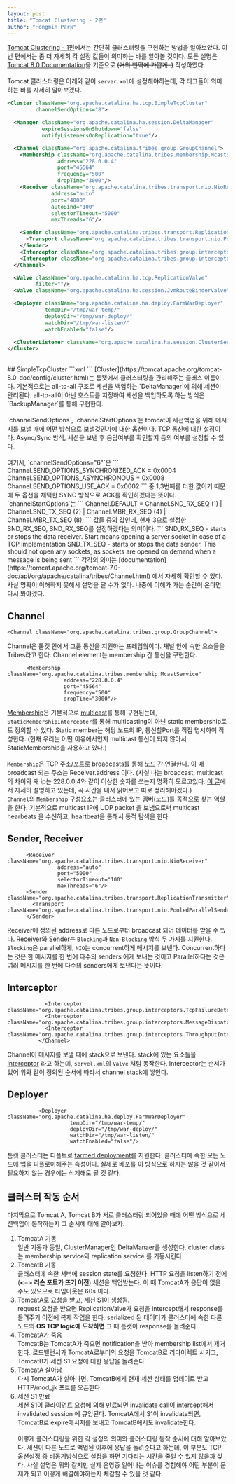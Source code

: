 ```yaml
---
layout: post
title: "Tomcat Clustering - 2편"
author: "Hongmin Park"
---
```

[Tomcat Clustering - 1편](https://hongminpark.github.io/2019-09-10/Tomcat-Clustering)에서는 간단히 클러스터링을 구현하는 방법을 알아보았다. 이번 편에서는 좀 더 자세히 각 설정 값들이 의미하는 바를 알아볼 것이다.
모든 설명은 [Tomcat 8.0 Documentation](https://tomcat.apache.org/tomcat-8.0-doc/cluster-howto.html)을
기준으로 ~~(거의 번역에 가깝게..)~~ 작성하였다.
<br><br>
Tomcat 클러스터링은 아래와 같이 `server.xml`에 설정해야하는데, 각 태그들이 의미하는 바를 자세히 알아보겠다.
```xml
<Cluster className="org.apache.catalina.ha.tcp.SimpleTcpCluster"
         channelSendOptions="8">

  <Manager className="org.apache.catalina.ha.session.DeltaManager"
           expireSessionsOnShutdown="false"
           notifyListenersOnReplication="true"/>

  <Channel className="org.apache.catalina.tribes.group.GroupChannel">
    <Membership className="org.apache.catalina.tribes.membership.McastService"
                address="228.0.0.4"
                port="45564"
                frequency="500"
                dropTime="3000"/>
    <Receiver className="org.apache.catalina.tribes.transport.nio.NioReceiver"
              address="auto"
              port="4000"
              autoBind="100"
              selectorTimeout="5000"
              maxThreads="6"/>

    <Sender className="org.apache.catalina.tribes.transport.ReplicationTransmitter">
      <Transport className="org.apache.catalina.tribes.transport.nio.PooledParallelSender"/>
    </Sender>
    <Interceptor className="org.apache.catalina.tribes.group.interceptors.TcpFailureDetector"/>
    <Interceptor className="org.apache.catalina.tribes.group.interceptors.MessageDispatch15Interceptor"/>
  </Channel>

  <Valve className="org.apache.catalina.ha.tcp.ReplicationValve"
         filter=""/>
  <Valve className="org.apache.catalina.ha.session.JvmRouteBinderValve"/>

  <Deployer className="org.apache.catalina.ha.deploy.FarmWarDeployer"
            tempDir="/tmp/war-temp/"
            deployDir="/tmp/war-deploy/"
            watchDir="/tmp/war-listen/"
            watchEnabled="false"/>

  <ClusterListener className="org.apache.catalina.ha.session.ClusterSessionListener"/>
</Cluster>
```
<br>
## SimpleTcpCluster
```xml
<Cluster className="org.apache.catalina.ha.tcp.SimpleTcpCluster"
         channelSendOptions="6">
```
[Cluster](https://tomcat.apache.org/tomcat-8.0-doc/config/cluster.html)는 톰캣에서 클러스터링을 관리해주는 클래스 이름이다. 기본적으로는 all-to-all 구조로 세션을 백업하는 
`DeltaManager`에 의해 세션이 관리된다. all-to-all이 아닌 호스트를 지정하여 세션을 백업하도록 하는 방식은
`BackupManager`를 통해 구현한다.<br><br>
`channelSendOptions`, `channelStartOptions`는 tomcat이 세션백업을 위해 메시지를 보낼 때에 어떤 방식으로 보낼것인가에 대한 옵션이다. 
TCP 통신에 대한 설정이다. Async/Sync 방식, 세션을 보낸 후 응답여부를 확인할지 등의 여부를 설정할 수 있다.
<br><br>
여기서, `channelSendOptions="6"`은
```
Channel.SEND_OPTIONS_SYNCHRONIZED_ACK = 0x0004
Channel.SEND_OPTIONS_ASYNCHRONOUS = 0x0008
Channel.SEND_OPTIONS_USE_ACK = 0x0002
```
중 1,3번째를 더한 값이기 때문에 두 옵션을 채택한 SYNC 방식으로 ACK를 확인하겠다는 뜻이다.
`channelStartOptions`는
```
Channel.DEFAULT = Channel.SND_RX_SEQ (1) |
                  Channel.SND_TX_SEQ (2) |
                  Channel.MBR_RX_SEQ (4) |
                  Channel.MBR_TX_SEQ (8);
```
값들 중의 값인데, 현재 3으로 설정한  SND_RX_SEQ, SND_RX_SEQ를 설정하겠다는 의미이다. 
```
SND_RX_SEQ - starts or stops the data receiver. Start means opening a server socket in case of a TCP implementation
SND_TX_SEQ - starts or stops the data sender. This should not open any sockets, as sockets are opened on demand when a message is being sent
```
각각의 의미는 [documentation](https://tomcat.apache.org/tomcat-7.0-doc/api/org/apache/catalina/tribes/Channel.html)
에서 자세히 확인할 수 있다. 사실 명확이 이해하지 못해서 설명을 달 수가 없다. 
나중에 이해가 가는 순간이 온다면 다시 봐야겠다.

## Channel
```
<Channel className="org.apache.catalina.tribes.group.GroupChannel">
```
Channel은 톰캣 안에서 그룹 통신을 지원하는 프레임웤이다. 채널 안에 속한 요소들을 Tribes라고 한다. 
Channel element는 membership 간 통신을 구현한다.
```
      <Membership className="org.apache.catalina.tribes.membership.McastService"
                  address="228.0.0.4"
                  port="45564"
                  frequency="500"
                  dropTime="3000"/>
```
[Membership](https://tomcat.apache.org/tomcat-8.0-doc/config/cluster-membership.html)은 기본적으로 [multicast](https://ko.wikipedia.org/wiki/%EB%A9%80%ED%8B%B0%EC%BA%90%EC%8A%A4%ED%8A%B8)를 통해 구현된는데, 
`StaticMembershipIntercepter`를 통해 multicasting이 아닌 static membership로도 정의할 수 있다. Static member는 해당 노드의 IP, 통신할Port를 직접 명시하여 작성한다.
(현재 우리는 어떤 이유에서인지 multicast 통신이 되지 않아서 StaticMembership을 사용하고 있다.)
<br><br>
`Membership`은 TCP 주소/포트로 broadcasts를 통해 노드 간 연결한다. 이 때 broadcast 되는 주소는 Receiver.address 이다.
(사실 나는 broadcast, multicast의 차이와 왜 ip는 228.0.0.4와 같이 이상한 숫자를 쓰는지 명확히 모르고있다.
[이 글](https://www.esds.co.in/blog/difference-between-unicast-broadcast-and-multicast/#sthash.JljMsohF.dpbs)에서 자세히 설명하고 있는데,
꼭 시간을 내서 읽어보고 따로 정리해야겠다.)<br>
`Channel`의 `Membership` 구성요소는 클러스터에 있는 멤버(노드)를 동적으로 찾는 역할을 한다. 
기본적으로 multicast IP에 UDP packet 을 보냄으로써 multicast hearbeats 을 수신하고, heartbeat을 통해서 동적 탐색을 한다.
## Sender, Receiver
```
      <Receiver className="org.apache.catalina.tribes.transport.nio.NioReceiver"
                address="auto"
                port="5000"
                selectorTimeout="100"
                maxThreads="6"/>
      <Sender className="org.apache.catalina.tribes.transport.ReplicationTransmitter">
        <Transport className="org.apache.catalina.tribes.transport.nio.PooledParallelSender"/>
      </Sender>
```
Receiver에 정의된 address로 다른 노드로부터 broadcast 되어 데이터를 받을 수 있다.
[Receiver](https://tomcat.apache.org/tomcat-8.0-doc/config/cluster-receiver.html)와 [Sender](https://tomcat.apache.org/tomcat-8.0-doc/config/cluster-sender.html)는 `Blocking`과 `Non-Blocking` 방식 두 가지를 지원한다.
`Blocking`은 parallel하게, `NIO`는 concurrent하게 메시지를 보낸다. 
Concurrent하다는 것은 한 메시지를 한 번에 다수의 senders 에게 보내는 것이고 Parallel하다는 것은 여러 메시지를 한 번에 다수의 senders에게 보낸다는 뜻이다.
## Interceptor
```
            <Interceptor className="org.apache.catalina.tribes.group.interceptors.TcpFailureDetector"/>
            <Interceptor className="org.apache.catalina.tribes.group.interceptors.MessageDispatch15Interceptor"/>
            <Interceptor className="org.apache.catalina.tribes.group.interceptors.ThroughputInterceptor"/>
          </Channel>
```
Channel이 메시지를 보낼 때에 stack으로 보낸다. stack에 있는 요소들을 [Interceptor](https://tomcat.apache.org/tomcat-8.0-doc/config/cluster-interceptor.html) 라고 하는데, `servel.xml`의 `Valve` 처럼 동작한다.
Interceptor는 순서가 있어 위와 같이 정의된 순서에 따라서 channel stack에 쌓인다.
## Deployer
```
          <Deployer className="org.apache.catalina.ha.deploy.FarmWarDeployer"
                    tempDir="/tmp/war-temp/"
                    deployDir="/tmp/war-deploy/"
                    watchDir="/tmp/war-listen/"
                    watchEnabled="false"/>
```
톰캣 클러스터는 디폴트로 [farmed deployment](https://tomcat.apache.org/tomcat-8.5-doc/config/cluster-deployer.html)를 지원한다. 클러스터에 속한 모든 노드에 앱을 디플로이해주는 속성이다.
실제로 배포를 이 방식으로 하지는 않을 것 같아서 필요하지 않는 경우에는 삭제해도 될 것 같다.

## 클러스터 작동 순서
마지막으로 Tomcat A, Tomcat B가 서로 클러스터링 되어있을 때에 어떤 방식으로 세션백업이 동작하는지 그 순서에 대해 알아보자.
1. TomcatA 기동<br>
일반 기동과 동일, ClusterManager인 DeltaManaer를 생성한다. cluster class는  membership service와 replication service 를 기동시킨다.
2. TomcatB 기동<br>
클러스터에 속한 서버에 session state를 요청한다. HTTP 요청을 listen하기 전에(**<=> 리슨 포트가 뜨기 이전**) 세션을 백업받는다. 이 때 TomcatA가 응답이 없을 수도 있으므로 타임아웃은 60s 이다.
3. TomcatA로 요청을 받고, 세션 S1이 생성됨.<br>
request 요청을 받으면 ReplicationValve가 요청을 intercept해서 response를 돌려주기 이전에 복제 작업을 한다. serialized 된 데이터가 클러스터에 속한 다른 노드의 **OS TCP logic에 도착하면** 그 때 톰캣이 response를 돌려준다.
4. TomcatA가 죽음<br>
TomcatB는 TomcatA가 죽으면 notification을 받아 membership list에서 제거한다. 로드밸런서가 TomcatA로부터의 요청을 TomcatB로 리다이렉트 시키고, TomcatB가 세션 S1 요청에 대한 응답을 돌려준다.
5. TomcatA 살아남<br>
다시 TomcatA가 살아나면, TomcatB에게 현재 세션 상태를 업데이트 받고 HTTP/mod_jk 포트를 오픈한다.
6. 세션 S1 만료<br>
세션 S1이 클라이언트 요청에 의해 만료되면 invalidate call이 intercept해서 invalidated session 에 큐잉된다. TomcatA에서 S1이 invalidate되면, TomcatB로 expire메시지를 보내고 TomcatB에서도 invalidate한다.
<br><br>
이렇게 클러스터링을 위한 각 설정의 의미와 클러스터링 동작 순서에 대해 알아보았다. 세션이 다른 노드로 백업된 이후에 응답을 돌려준다고 하는데, 이 부분도 TCP 옵션설정 중 비동기방식으로 설정을 하면 기다리는 시간을 줄일 수 있지 않을까 싶다. 사실 설명은 위와 같지만 실제 운영중 일어나는 이슈를 경험해야 어떤 부분이 문제가 되고 어떻게 해결해야하는지 체감할 수 있을 것 같다.   



